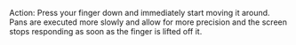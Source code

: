 Action: Press your finger down and immediately start moving it around.
Pans are executed more slowly and allow for more precision and the screen stops responding as soon as the finger is lifted off it.

<snippet id='pan-xml'/>
<snippet id='gest-pan'/>
<snippet id='gest-pan-ts'/>
